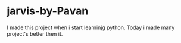 # jarvis-by-Pavan

I made this project when i start learninjg python. Today i made many project's better then it.
